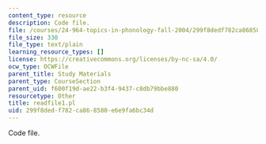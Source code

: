 ```yaml
---
content_type: resource
description: Code file.
file: /courses/24-964-topics-in-phonology-fall-2004/299f8dedf782ca868580e6e9fa6bc34d_readfile1.pl
file_size: 330
file_type: text/plain
learning_resource_types: []
license: https://creativecommons.org/licenses/by-nc-sa/4.0/
ocw_type: OCWFile
parent_title: Study Materials
parent_type: CourseSection
parent_uid: f600f19d-ae22-b3f4-9437-c8db79bbe880
resourcetype: Other
title: readfile1.pl
uid: 299f8ded-f782-ca86-8580-e6e9fa6bc34d
---
```

Code file.
